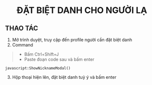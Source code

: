 <h1 align="center">ĐẶT BIỆT DANH CHO NGƯỜI LẠ</h1>

## THAO TÁC
1. Mở trình duyệt, truy cập đến profile người cần đặt biệt danh
2. Command
> - Bấm Ctrl+Shift+J
> - Paste đoạn code sau và bấm enter
```
javascript:ShowNicknameModal()
```
3. Hộp thoại hiện lên, đặt biệt danh tuỳ ý và bấm enter
